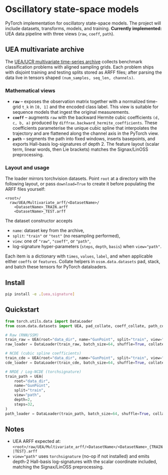 # Oscillatory state-space models

PyTorch implementation for oscillatory state-space models. The project will include datasets, transforms, models, and training.
**Currently implemented:** UEA data pipeline with three views (`raw`, `coeff`, `path`).

## UEA multivariate archive

The [UEA/UCR multivariate time-series archive](https://timeseriesclassification.com)
collects benchmark classification problems with aligned sampling grids. Each
problem ships with disjoint training and testing splits stored as ARFF files;
after parsing the data live in tensors shaped `(num_samples, seq_len, channels)`.

### Mathematical views

* **`raw`** – exposes the observation matrix together with a normalized
time-grid `t_k` in `[0, 1]` and the encoded class label. This view is suitable
for sequence models that ingest the original measurements.
* **`coeff`** – augments `raw` with the backward Hermite cubic coefficients
`(d, c, b, a)` produced by `diffrax.backward_hermite_coefficients`. These
coefficients parameterise the unique cubic spline that interpolates the
trajectory and are flattened along the channel axis in the PyTorch view.
* **`path`** – segments the path into fixed windows, inserts basepoints, and
exports Hall-basis log-signatures of depth 2. The feature layout (scalar term,
linear words, then Lie brackets) matches the Signax/LinOSS preprocessing.

### Layout and usage

The loader mirrors torchvision datasets. Point `root` at a directory with the
following layout, or pass `download=True` to create it before populating the
ARFF files yourself:

```
<root>/
  raw/UEA/Multivariate_arff/<DatasetName>/
    <DatasetName>_TRAIN.arff
    <DatasetName>_TEST.arff
```

The dataset constructor accepts

* `name`: dataset key from the archive,
* `split`: `"train"` or `"test"` (no resampling performed),
* `view`: one of `"raw"`, `"coeff"`, or `"path"`,
* log-signature hyper-parameters (`steps`, `depth`, `basis`) when `view="path"`.

Each item is a dictionary with `times`, `values`, `label`, and when applicable
either `coeffs` or `features`. Collate helpers in `ossm.data.datasets` pad,
stack, and batch these tensors for PyTorch dataloaders.

## Install

```bash
pip install -e .[uea,signature]
```

## Quickstart

```python
from torch.utils.data import DataLoader
from ossm.data.datasets import UEA, pad_collate, coeff_collate, path_collate

# Raw (RNN/SSM)
train_raw = UEA(root="data_dir", name="GunPoint", split="train", view="raw")
raw_loader = DataLoader(train_raw, batch_size=64, shuffle=True, collate_fn=pad_collate)

# NCDE (cubic spline coefficients)
train_cde = UEA(root="data_dir", name="GunPoint", split="train", view="coeff")
cde_loader = DataLoader(train_cde, batch_size=64, shuffle=True, collate_fn=coeff_collate)

# NRDE / Log-NCDE (torchsignature)
train_path = UEA(
    root="data_dir",
    name="GunPoint",
    split="train",
    view="path",
    depth=2,
    steps=32,
)
path_loader = DataLoader(train_path, batch_size=64, shuffle=True, collate_fn=path_collate)
```

## Notes

* UEA ARFF expected at: `<root>/raw/UEA/Multivariate_arff/<DatasetName>/<DatasetName>_{TRAIN|TEST}.arff`
* `view="path"` uses `torchsignature` (no-op if not installed) and emits depth-2 Hall-basis log-signatures with the scalar coordinate included, matching the Signax/LinOSS preprocessing.
